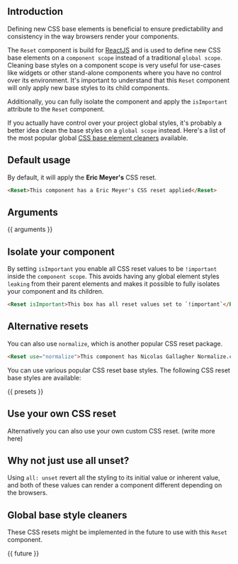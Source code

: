## Introduction

Defining new CSS base elements is beneficial to ensure predictability and consistency in the way browsers render your components.

The `Reset` component is build for [ReactJS](https://reactjs.org/) and is used to define new CSS base elements on a `component scope` instead of a traditional `global scope`. Cleaning base styles on a component scope is very useful for use-cases like widgets or other stand-alone components where you have no control over its environment. It's important to understand that this `Reset` component will only apply new base styles to its child components.

Additionally, you can fully isolate the component and apply the `isImportant` attribute to the `Reset` component.

If you actually have control over your project global styles, it's probably a better idea clean the base styles on a `global scope` instead. Here's a list of the most popular global [CSS base element cleaners](#-global-base-style-cleaners) available.

## Default usage

By default, it will apply the __Eric Meyer's__ CSS reset.

```html
<Reset>This component has a Eric Meyer's CSS reset applied</Reset>
```

## Arguments

{{ arguments }}

## Isolate your component

By setting `isImportant` you enable all CSS reset values to be `!important` inside the `component scope`. This avoids having any global element styles `leaking` from their parent elements and makes it possible to fully isolates your component and its children.

```html
<Reset isImportant>This box has all reset values set to `!important`</Reset>
```

## Alternative resets

You can also use `normalize`, which is another popular CSS reset package.

```html
<Reset use="normalize">This component has Nicolas Gallagher Normalize.css applied</Reset>
```

You can use various popular CSS reset base styles. The following CSS reset base styles are available:

{{ presets }}

## Use your own CSS reset

Alternatively you can also use your own custom CSS reset. (write more here)

## Why not just use all unset?

Using `all: unset` revert all the styling to its initial value or inherent value, and both of these values can render a component different depending on the browsers.

## Global base style cleaners

These CSS resets might be implemented in the future to use with this `Reset` component.

{{ future }}
